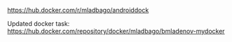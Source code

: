 https://hub.docker.com/r/mladbago/androiddock <br />

Updated docker task: https://hub.docker.com/repository/docker/mladbago/bmladenov-mydocker
